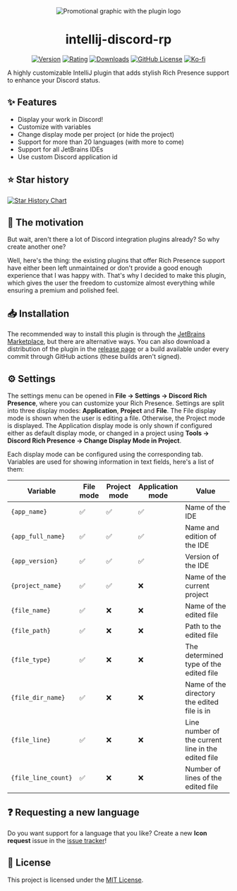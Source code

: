 <div align="center">

<picture>
  <source media="(prefers-color-scheme: dark)" srcset="https://raw.githubusercontent.com/pandier/intellij-discord-rp/main/showcase/promotional_graphic_dark.png">
  <source media="(prefers-color-scheme: light)" srcset="https://raw.githubusercontent.com/pandier/intellij-discord-rp/main/showcase/promotional_graphic_light.png">
  <img alt="Promotional graphic with the plugin logo" src="https://raw.githubusercontent.com/pandier/intellij-discord-rp/main/showcase/promotional_graphic_light.png">
</picture>

# intellij-discord-rp

[![Version](https://img.shields.io/jetbrains/plugin/v/24027?style=flat-square)](https://plugins.jetbrains.com/plugin/24027-discord-rich-presence)
[![Rating](https://img.shields.io/jetbrains/plugin/r/rating/24027?style=flat-square)](https://plugins.jetbrains.com/plugin/24027-discord-rich-presence/reviews)
[![Downloads](https://img.shields.io/jetbrains/plugin/d/24027?style=flat-square)](https://plugins.jetbrains.com/plugin/24027-discord-rich-presence)
[![GitHub License](https://img.shields.io/github/license/pandier/intellij-discord-rp?style=flat-square)](https://github.com/re-ovo/discord-ij/blob/master/LICENSE)
[![Ko-fi](https://img.shields.io/badge/Ko--fi-%23d9534f?style=flat-square&logo=ko-fi&logoColor=white)](https://ko-fi.com/pandier)

</div>

A highly customizable IntelliJ plugin that adds stylish Rich Presence support to enhance your Discord status.

## ✨ Features

- Display your work in Discord!
- Customize with variables
- Change display mode per project (or hide the project)
- Support for more than 20 languages (with more to come)
- Support for all JetBrains IDEs
- Use custom Discord application id

## ⭐ Star history

<a href="https://star-history.com/#pandier/intellij-discord-rp&Date">
 <picture>
   <source media="(prefers-color-scheme: dark)" srcset="https://api.star-history.com/svg?repos=pandier/intellij-discord-rp&type=Date&theme=dark" />
   <source media="(prefers-color-scheme: light)" srcset="https://api.star-history.com/svg?repos=pandier/intellij-discord-rp&type=Date" />
   <img alt="Star History Chart" src="https://api.star-history.com/svg?repos=pandier/intellij-discord-rp&type=Date" />
 </picture>
</a>

## 💭 The motivation

But wait, aren't there a lot of Discord integration plugins already? So why create another one?

Well, here's the thing: the existing plugins that offer Rich Presence support have either been left unmaintained
or don't provide a good enough experience that I was happy with. That's why I decided to make this plugin,
which gives the user the freedom to customize almost everything while ensuring a premium and polished feel.

## 📥 Installation

The recommended way to install this plugin is through the [JetBrains Marketplace](https://plugins.jetbrains.com/plugin/24027-discord-rich-presence),
but there are alternative ways. You can also download a distribution of the plugin in the
[release page](https://github.com/pandier/intellij-discord-rp/releases) or a build
available under every commit through GitHub actions (these builds aren't signed).

## ⚙️ Settings

The settings menu can be opened in **File -> Settings -> Discord Rich Presence**, where you can customize your Rich Presence.
Settings are split into three display modes: **Application**, **Project** and **File**. The File display mode is shown
when the user is editing a file. Otherwise, the Project mode is displayed. The Application display mode is only shown
if configured either as default display mode, or changed in a project using **Tools -> Discord Rich Presence -> Change Display Mode in Project**.

Each display mode can be configured using the corresponding tab. Variables are used for showing information in text fields, here's a list of them:

| Variable            | File mode | Project mode | Application mode | Value                                              |
|---------------------|-----------|--------------|------------------|----------------------------------------------------|
| `{app_name}`        | ✅         | ✅            | ✅                | Name of the IDE                                    |
| `{app_full_name}`   | ✅         | ✅            | ✅                | Name and edition of the IDE                        |
| `{app_version}`     | ✅         | ✅            | ✅                | Version of the IDE                                 |
| `{project_name}`    | ✅         | ✅            | ❌                | Name of the current project                        |
| `{file_name}`       | ✅         | ❌            | ❌                | Name of the edited file                            |
| `{file_path}`       | ✅         | ❌            | ❌                | Path to the edited file                            |
| `{file_type}`       | ✅         | ❌            | ❌                | The determined type of the edited file             |
| `{file_dir_name}`   | ✅         | ❌            | ❌                | Name of the directory the edited file is in        |
| `{file_line}`       | ✅         | ❌            | ❌                | Line number of the current line in the edited file |
| `{file_line_count}` | ✅         | ❌            | ❌                | Number of lines of the edited file                 |

## ❓ Requesting a new language

Do you want support for a language that you like?
Create a new **Icon request** issue in the [issue tracker](https://github.com/pandier/intellij-discord-rp/issues/new/choose)!

## 📜 License

This project is licensed under the [MIT License](https://github.com/pandier/intellij-discord-rp/blob/main/LICENSE).

